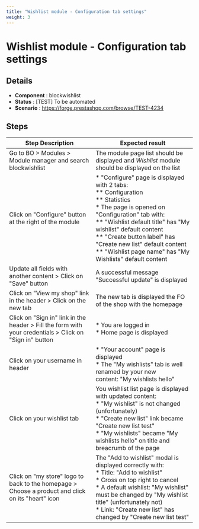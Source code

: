 ```yaml
---
title: "Wishlist module - Configuration tab settings"
weight: 3
---
```


# Wishlist module - Configuration tab settings
## Details
* **Component** : blockwishlist
* **Status** : [TEST] To be automated
* **Scenario** : https://forge.prestashop.com/browse/TEST-4234

## Steps
| Step Description | Expected result |
| ----- | ----- |
| Go to BO > Modules > Module manager and search blockwishlist | The module page list should be displayed and *Wishlist* module should be displayed on the list |
| Click on "Configure" button at the right of the module | * "Configure" page is displayed with 2 tabs:<br> ** Configuration<br> ** Statistics<br> * The page is opened on "Configuration" tab with:<br> ** "Wishlist default title" has "My wishlist" default content<br> ** "Create button label" has "Create new list" default content<br> ** "Wishlist page name" has "My Wishlists" default content |
| Update all fields with another content > Click on "Save" button | A successful message "Successful update" is displayed |
| Click on "View my shop" link in the header > Click on the new tab | The new tab is displayed the FO of the shop with the homepage |
| Click on "Sign in" link in the header > Fill the form with your credentials > Click on "Sign in" button | * You are logged in<br> * Home page is displayed |
| Click on your username in header | * "Your account" page is displayed<br> * The "My wishlists" tab is well renamed by your new content: "My wishlists hello" |
| Click on your wishlist tab | You wishlist list page is displayed with updated content:<br> * "My wishlist" is not changed (unfortunately)<br> * "Create new list" link became "Create new list test"<br> * "My wishlists" became "My wishlists hello" on title and breacrumb of the page |
| Click on "my store" logo to back to the homepage > Choose a product and click on its "heart" icon | The "Add to wishlist" modal is displayed correctly with:<br> * Title: "Add to wishlist"<br> * Cross on top right to cancel<br> * A default wishlist: "My wishlist" must be changed by "My wishlist title" (unfortunately not)<br> * Link: "Create new list" has changed by "Create new list test" |
